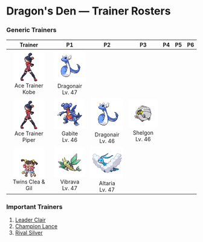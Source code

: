 # Dragon's Den — Trainer Rosters

### Generic Trainers

| Trainer | P1 | P2 | P3 | P4 | P5 | P6 |
|:-------:|:--:|:--:|:--:|:--:|:--:|:--:|
| ![Ace Trainer Kobe](../../assets/trainers/ace_trainer.png "Ace Trainer Kobe")<br>Ace Trainer Kobe | ![Dragonair](../../assets/sprites/dragonair/front.gif "They say that if it emits an aura from its whole body, the weather will begin to change instantly.")<br>Dragonair<br>Lv. 47 |
| ![Ace Trainer Piper](../../assets/trainers/ace_trainer.png "Ace Trainer Piper")<br>Ace Trainer Piper | ![Gabite](../../assets/sprites/gabite/front.gif "As it digs to expand its nest, it habitually digs up gems that it then hoards in its nest.")<br>Gabite<br>Lv. 46 | ![Dragonair](../../assets/sprites/dragonair/front.gif "They say that if it emits an aura from its whole body, the weather will begin to change instantly.")<br>Dragonair<br>Lv. 46 | ![Shelgon](../../assets/sprites/shelgon/front.gif "It surrounds its body in an iron-hard shell to accumulate enough power to evolve.")<br>Shelgon<br>Lv. 46 |
| ![Twins Clea & Gil](../../assets/trainers/twins.png "Twins Clea & Gil")<br>Twins Clea & Gil | ![Vibrava](../../assets/sprites/vibrava/front.gif "It vibrates its wings vigorously, creating ultrasonic waves that cause serious headaches.")<br>Vibrava<br>Lv. 47 | ![Altaria](../../assets/sprites/altaria/front.gif "It flies gracefully through the sky. Its melodic humming makes you feel like you’re in a dream.")<br>Altaria<br>Lv. 47 |


### Important Trainers

1. [Leader Clair](important_trainers.md#leader-clair)
1. [Champion Lance](important_trainers.md#champion-lance)
1. [Rival Silver](important_trainers.md#rival-silver)
